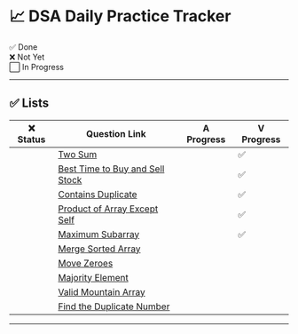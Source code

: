 # 📈 DSA Daily Practice Tracker

✅ Done  
❌ Not Yet  
⬜ In Progress

---

## ✅ Lists

|❌ Status | Question Link                                                                                   |      A Progress   |      V Progress        |
|-----------|------------------------------------------------------------------------------------------------|-------------------|------------------------|
|           | [Two Sum](https://leetcode.com/problems/two-sum/)                                              |                   |           ✅           |
|           | [Best Time to Buy and Sell Stock](https://leetcode.com/problems/best-time-to-buy-and-sell-stock/)|                 |           ✅           |
|           | [Contains Duplicate](https://leetcode.com/problems/contains-duplicate/)                        |                   |           ✅           |
|           | [Product of Array Except Self](https://leetcode.com/problems/product-of-array-except-self/)    |                   |           ✅           |
|           | [Maximum Subarray](https://leetcode.com/problems/maximum-subarray/)                            |                   |           ✅           |
|           | [Merge Sorted Array](https://leetcode.com/problems/merge-sorted-array/)                        |                   |                        |
|           | [Move Zeroes](https://leetcode.com/problems/move-zeroes/)                                      |                   |                        |
|           | [Majority Element](https://leetcode.com/problems/majority-element/)                            |                   |                        |
|           | [Valid Mountain Array](https://leetcode.com/problems/valid-mountain-array/)                    |                   |                        |
|           | [Find the Duplicate Number](https://leetcode.com/problems/find-the-duplicate-number/)          |                   |                        |

---
